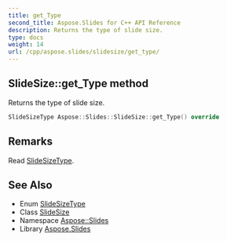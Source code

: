 ```yaml
---
title: get_Type
second_title: Aspose.Slides for C++ API Reference
description: Returns the type of slide size.
type: docs
weight: 14
url: /cpp/aspose.slides/slidesize/get_type/
---
```

## SlideSize::get_Type method


Returns the type of slide size.

```cpp
SlideSizeType Aspose::Slides::SlideSize::get_Type() override
```

## Remarks


Read [SlideSizeType](../../slidesizetype/). 
## See Also

* Enum [SlideSizeType](../../slidesizetype/)
* Class [SlideSize](../)
* Namespace [Aspose::Slides](../../)
* Library [Aspose.Slides](../../../)
